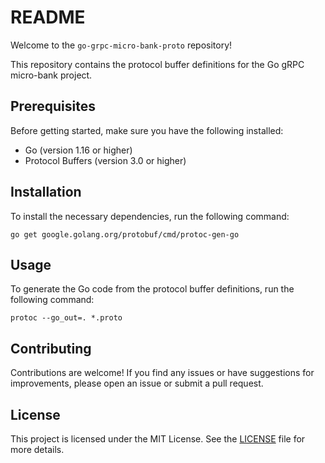 # README

Welcome to the `go-grpc-micro-bank-proto` repository!

This repository contains the protocol buffer definitions for the Go gRPC micro-bank project.

## Prerequisites

Before getting started, make sure you have the following installed:

- Go (version 1.16 or higher)
- Protocol Buffers (version 3.0 or higher)

## Installation

To install the necessary dependencies, run the following command:

```shell
go get google.golang.org/protobuf/cmd/protoc-gen-go
```

## Usage

To generate the Go code from the protocol buffer definitions, run the following command:

```shell
protoc --go_out=. *.proto
```

## Contributing

Contributions are welcome! If you find any issues or have suggestions for improvements, please open an issue or submit a pull request.

## License

This project is licensed under the MIT License. See the [LICENSE](LICENSE) file for more details.

